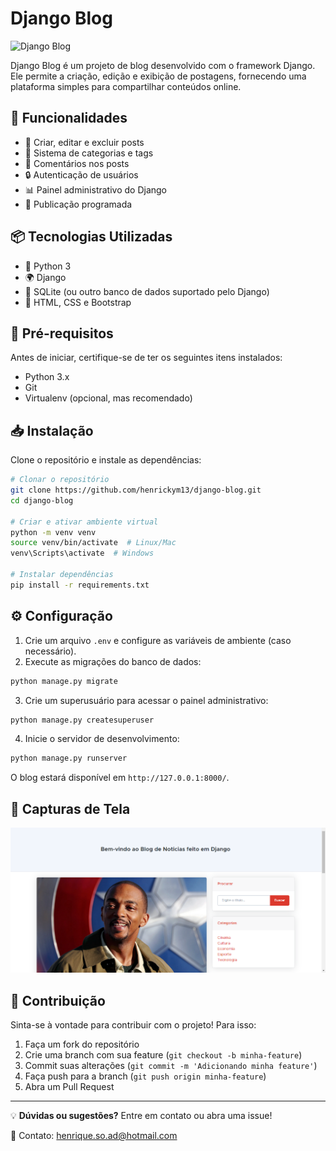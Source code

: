# Django Blog

![Django Blog](https://img.shields.io/badge/Django-Blog-blue.svg)

Django Blog é um projeto de blog desenvolvido com o framework Django. Ele permite a criação, edição e exibição de postagens, fornecendo uma plataforma simples para compartilhar conteúdos online.

## 🚀 Funcionalidades

- 📌 Criar, editar e excluir posts
- 🔎 Sistema de categorias e tags
- 💬 Comentários nos posts
- 🔒 Autenticação de usuários
- 📊 Painel administrativo do Django
- 📅 Publicação programada

## 📦 Tecnologias Utilizadas

- 🐍 Python 3
- 🌍 Django
- 🔢 SQLite (ou outro banco de dados suportado pelo Django)
- 🎨 HTML, CSS e Bootstrap

## 🎯 Pré-requisitos

Antes de iniciar, certifique-se de ter os seguintes itens instalados:

- Python 3.x
- Git
- Virtualenv (opcional, mas recomendado)

## 📥 Instalação

Clone o repositório e instale as dependências:

```bash
# Clonar o repositório
git clone https://github.com/henrickym13/django-blog.git
cd django-blog

# Criar e ativar ambiente virtual
python -m venv venv
source venv/bin/activate  # Linux/Mac
venv\Scripts\activate  # Windows

# Instalar dependências
pip install -r requirements.txt
```

## ⚙️ Configuração

1. Crie um arquivo `.env` e configure as variáveis de ambiente (caso necessário).
2. Execute as migrações do banco de dados:

```bash
python manage.py migrate
```

3. Crie um superusuário para acessar o painel administrativo:

```bash
python manage.py createsuperuser
```

4. Inicie o servidor de desenvolvimento:

```bash
python manage.py runserver
```

O blog estará disponível em `http://127.0.0.1:8000/`.

## 📸 Capturas de Tela

<p><img src="home_screen.png"></p>

## 🤝 Contribuição

Sinta-se à vontade para contribuir com o projeto! Para isso:

1. Faça um fork do repositório
2. Crie uma branch com sua feature (`git checkout -b minha-feature`)
3. Commit suas alterações (`git commit -m 'Adicionando minha feature'`)
4. Faça push para a branch (`git push origin minha-feature`)
5. Abra um Pull Request


---

💡 **Dúvidas ou sugestões?** Entre em contato ou abra uma issue!

📧 Contato: henrique.so.ad@hotmail.com
